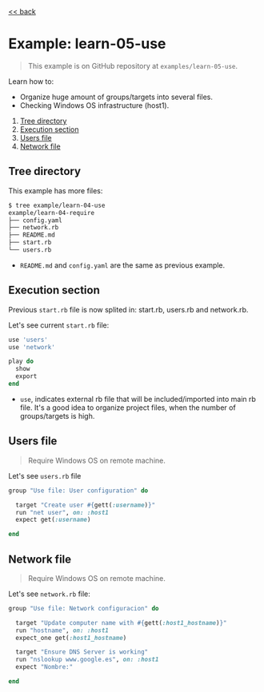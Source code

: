 [<< back](README.md)

# Example: learn-05-use

> This example is on GitHub repository at `examples/learn-05-use`.

Learn how to:
* Organize huge amount of groups/targets into several files.
* Checking Windows OS infrastructure (host1).

1. [Tree directory](#tree-directory)
2. [Execution section](#execution-section)
3. [Users file](#users-file)
4. [Network file](#network-file)

## Tree directory

This example has more files:

```bash
$ tree example/learn-04-use
example/learn-04-require
├── config.yaml
├── network.rb
├── README.md
├── start.rb
└── users.rb
```

* `README.md` and `config.yaml` are the same as previous example.

## Execution section

Previous `start.rb` file is now splited in: start.rb, users.rb and network.rb.

Let's see current `start.rb` file:

```ruby
use 'users'
use 'network'

play do
  show
  export
end
```

* `use`, indicates external rb file that will be included/imported into main rb file. It's a good idea to organize project files, when the number of groups/targets is high.

## Users file

> Require Windows OS on remote machine.

Let's see `users.rb` file

```ruby
group "Use file: User configuration" do

  target "Create user #{gett(:username)}"
  run "net user", on: :host1
  expect get(:username)

end
```

## Network file

> Require Windows OS on remote machine.

Let's see `network.rb` file:

```ruby
group "Use file: Network configuracion" do

  target "Update computer name with #{gett(:host1_hostname)}"
  run "hostname", on: :host1
  expect_one get(:host1_hostname)

  target "Ensure DNS Server is working"
  run "nslookup www.google.es", on: :host1
  expect "Nombre:"

end
```
